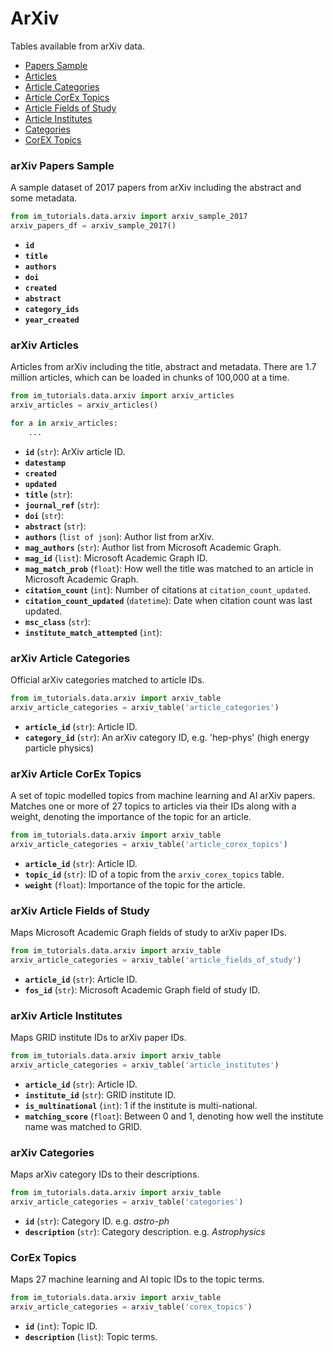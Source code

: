 # ArXiv

Tables available from arXiv data.

  - [Papers Sample](#arXiv-Papers-Sample)
  - [Articles](#arXiv-Articles)
  - [Article Categories](#arXiv-Article-Categories)
  - [Article CorEx Topics](#arXiv-Article-CorEx-Topics)
  - [Article Fields of Study](#arXiv-Article-Fields-of-Study)
  - [Article Institutes](#arXiv-Article-Institutes)
  - [Categories](#arXiv-Categories)
  - [CorEX Topics](#arXiv-CorEx-Topics)

### arXiv Papers Sample

A sample dataset of 2017 papers from arXiv including the abstract and some metadata.

```python
from im_tutorials.data.arxiv import arxiv_sample_2017
arxiv_papers_df = arxiv_sample_2017()
```

- **`id`**
- **`title`**
- **`authors`**
- **`doi`**
- **`created`**
- **`abstract`**
- **`category_ids`**
- **`year_created`**

### arXiv Articles

Articles from arXiv including the title, abstract and metadata. There are 1.7 million articles, which can be loaded in chunks of 100,000 at a time.

```python
from im_tutorials.data.arxiv import arxiv_articles
arxiv_articles = arxiv_articles()

for a in arxiv_articles:
    ...
```

- **`id`** (`str`): ArXiv article ID.
- **`datestamp`**
- **`created`**
- **`updated`**
- **`title`** (`str`):
- **`journal_ref`** (`str`):
- **`doi`** (`str`):
- **`abstract`** (`str`):
- **`authors`** (`list of json`): Author list from arXiv.
- **`mag_authors`**  (`str`): Author list from Microsoft Academic Graph.
- **`mag_id`** (`list`): Microsoft Academic Graph ID.
- **`mag_match_prob`** (`float`): How well the title was matched to an article in Microsoft Academic Graph.
- **`citation_count`** (`int`): Number of citations at `citation_count_updated`.
- **`citation_count_updated`** (`datetime`): Date when citation count was last updated.
- **`msc_class`** (`str`):
- **`institute_match_attempted`** (`int`):

### arXiv Article Categories

Official arXiv categories matched to article IDs.

```python
from im_tutorials.data.arxiv import arxiv_table
arxiv_article_categories = arxiv_table('article_categories')
```

- **`article_id`** (`str`): Article ID.
- **`category_id`** (`str`): An arXiv category ID, e.g. 'hep-phys' (high energy particle physics)

### arXiv Article CorEx Topics

A set of topic modelled topics from machine learning and AI arXiv papers. Matches one or more of 27 topics to articles via their IDs along with a weight, denoting the importance of the topic for an article.

```python
from im_tutorials.data.arxiv import arxiv_table
arxiv_article_categories = arxiv_table('article_corex_topics')
```

- **`article_id`** (`str`): Article ID.
- **`topic_id`** (`str`): ID of a topic from the `arxiv_corex_topics` table.
- **`weight`** (`float`): Importance of the topic for the article.

### arXiv Article Fields of Study

Maps Microsoft Academic Graph fields of study to arXiv paper IDs.

```python
from im_tutorials.data.arxiv import arxiv_table
arxiv_article_categories = arxiv_table('article_fields_of_study')
```

- **`article_id`** (`str`): Article ID.
- **`fos_id`** (`str`): Microsoft Academic Graph field of study ID.

### arXiv Article Institutes

Maps GRID institute IDs to arXiv paper IDs.

```python
from im_tutorials.data.arxiv import arxiv_table
arxiv_article_categories = arxiv_table('article_institutes')
```

- **`article_id`** (`str`): Article ID.
- **`institute_id`** (`str`): GRID institute ID.
- **`is_multinational`** (`int`): 1 if the institute is multi-national.
- **`matching_score`** (`float`): Between 0 and 1, denoting how well the institute name was matched to GRID.

### arXiv Categories

Maps arXiv category IDs to their descriptions.

```python
from im_tutorials.data.arxiv import arxiv_table
arxiv_article_categories = arxiv_table('categories')
```

- **`id`** (`str`): Category ID. e.g. *astro-ph*
- **`description`** (`str`): Category description. e.g. *Astrophysics*

### CorEx Topics

Maps 27 machine learning and AI topic IDs to the topic terms.

```python
from im_tutorials.data.arxiv import arxiv_table
arxiv_article_categories = arxiv_table('corex_topics')
```

- **`id`** (`int`): Topic ID.
- **`description`** (`list`): Topic terms.
